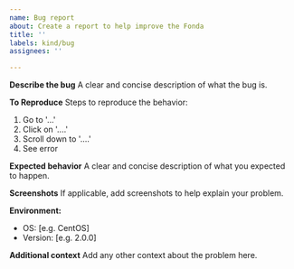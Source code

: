 ```yaml
---
name: Bug report
about: Create a report to help improve the Fonda
title: ''
labels: kind/bug
assignees: ''

---
```


**Describe the bug**
A clear and concise description of what the bug is.

**To Reproduce**
Steps to reproduce the behavior:
1. Go to '...'
2. Click on '....'
3. Scroll down to '....'
4. See error

**Expected behavior**
A clear and concise description of what you expected to happen.

**Screenshots**
If applicable, add screenshots to help explain your problem.

**Environment:**
 - OS: [e.g. CentOS]
 - Version: [e.g. 2.0.0]

**Additional context**
Add any other context about the problem here.
